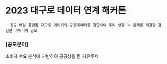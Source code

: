 # 2023 대구로 데이터 연계 해커톤


```
  공공 배달 플랫폼 대구로 데이터와 공공데이터를 결합하여 우리 생활 속 문제를 해결할 참신한 아이디어 공모
```


### [공모분야]
소비자 수요 분석에 기반하여 공공성을 띈 자유주제
